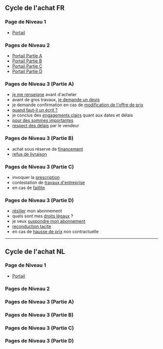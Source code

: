 ## Cycle de l'achat FR

### Page de Niveau 1

* [Portail](portail_cycle_achat_FR.doc)

### Pages de Niveau 2

* [Portail Partie A](A_FR.doc)
* [Portail Partie B](B_FR.doc)
* [Portail Partie C](C_FR.doc)
* [Portail Partie D](D_FR.doc)

### Pages de Niveau 3 (Partie A)

* [je me renseigne](A_je_me_renseigne.doc) avant d'acheter
* avant de gros travaux, [je demande un devis](A_devis.doc)
* je demande confirmation en cas de [modification de l'offre de prix](A_modification_offre_de_prix.doc)
* [quand faut-il un écrit ?](A_quand_un_ecrit.doc)
* je conclus des [engagements clairs](A_date_et_delai.doc) quant aux dates et délais
* [pour des sommes importantes](A_sommes_importantes.doc)
* [respect des délais](A_respect_delai.doc) par le vendeur

### Pages de Niveau 3 (Partie B)

* achat sous réserve de [financement](B_financement.doc)
* [refus de livraison](B_refus_livraison.doc)

### Pages de Niveau 3 (Partie C)

* invoquer la [prescription](C_prescription.doc)
* contestation de [travaux d'entreprise](C_travaux_entreprise.doc)
* en cas de [faillite](C_faillite.doc)

### Pages de Niveau 3 (Partie D)

* [résilier](D_resiliation_abonnement.doc) mon abonnement
* quels sont mes [droits légaux](D_droits_legaux.doc) ?
* je veux [suspondre mon abonnement](D_suspension_abonnement.doc)
* [reconduction tacite](D_reconduction_tacite.doc)
* en cas de [hausse de prix](D_hausse_prix.doc) non contractuelle

---

## Cycle de l'achat NL

### Page de Niveau 1

* [Portail](portail_cycle_achat_NL.doc)

### Pages de Niveau 2

### Pages de Niveau 3 (Partie A)

### Pages de Niveau 3 (Partie B)

### Pages de Niveau 3 (Partie C)

### Pages de Niveau 3 (Partie D)
